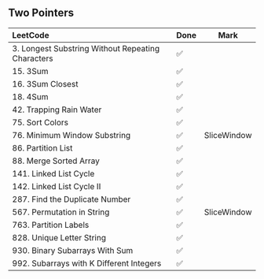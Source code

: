 ## Two Pointers

|          LeetCode                 | Done | Mark |
| :---                              | ---- | ---- |
| 3. Longest Substring Without Repeating Characters |  ✅  |    |
| 15. 3Sum |  ✅  |    |
| 16. 3Sum Closest |  ✅  |    |
| 18. 4Sum |  ✅  |    |
| 42. Trapping Rain Water |  ✅  |    |
| 75. Sort Colors |  ✅  |    |
| 76. Minimum Window Substring |  ✅  | SliceWindow |  
| 86. Partition List |  ✅  |    |
| 88. Merge Sorted Array |  ✅  |    |
| 141. Linked List Cycle |  ✅  |    |
| 142. Linked List Cycle II |  ✅  |    |
| 287. Find the Duplicate Number |  ✅  |    |
| 567. Permutation in String |  ✅  |  SliceWindow  |
| 763. Partition Labels |  ✅  |    |
| 828. Unique Letter String |  ✅  |    |
| 930. Binary Subarrays With Sum |  ✅  |    |
| 992. Subarrays with K Different Integers |  ✅  |    |
